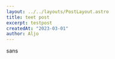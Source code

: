 ```yaml
---
layout: ../../layouts/PostLayout.astro 
title: teet post
excerpt: testpost
createdAt: "2023-03-01"
author: Aljo
---
```


sans
